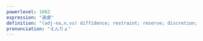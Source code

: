 ```yaml
---
powerlevel: 1082
expression: "遠慮"
definition: "(adj-na,n,vs) diffidence; restraint; reserve; discretion; tact; thoughtfulness; (P)"
pronunciation: "えんりょ"
---
```

